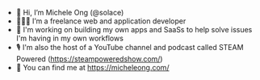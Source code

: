 - 👋 Hi, I’m Michele Ong (@solace)
- 👩🏻‍💻 I’m a freelance web and application developer
- 🌱 I'm working on building my own apps and SaaSs to help solve issues I'm having in my own workflows
- 🎙️ I'm also the host of a YouTube channel and podcast called STEAM Powered (https://steampoweredshow.com/)
- 🧭 You can find me at https://micheleong.com/
